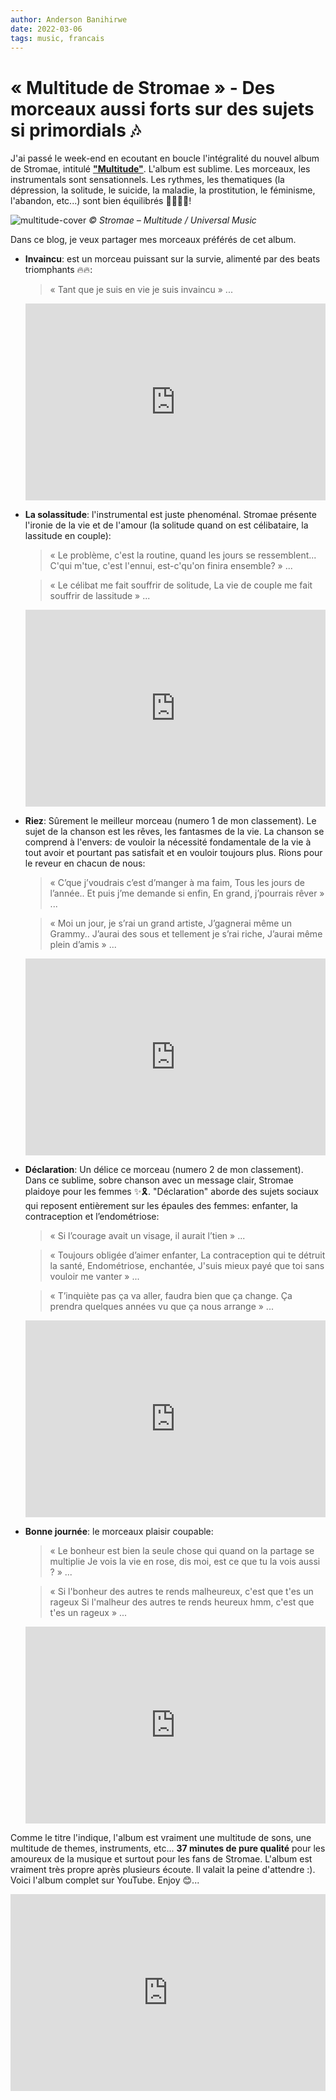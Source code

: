 ```yaml
---
author: Anderson Banihirwe
date: 2022-03-06
tags: music, francais
---
```


# « Multitude de Stromae » - Des morceaux aussi forts sur des sujets si primordials 🎶

J'ai passé le week-end en ecoutant en boucle l'intégralité du nouvel album de Stromae, intitulé [**"Multitude"**](https://music.youtube.com/playlist?list=OLAK5uy_kDes3UKBSh3zb1ZwRE8r3x6-6bDTM6jzY). L'album est sublime. Les morceaux, les instrumentals sont sensationnels. Les rythmes, les thematiques (la dépression, la solitude, le suicide, la maladie, la prostitution, le féminisme, l'abandon, etc...) sont bien équilibrés 👏🏽🙏🏽!

![multitude-cover](https://upload.wikimedia.org/wikipedia/en/6/67/Stromae_Multitude_cover.jpg)
_© Stromae – Multitude / Universal Music_

Dans ce blog, je veux partager mes morceaux préférés de cet album.

- **Invaincu**: est un morceau puissant sur la survie, alimenté par des beats triomphants 🔥🔥:

  > « Tant que je suis en vie je suis invaincu » ...

  <iframe width="100%" height="315" src="https://www.youtube.com/embed/rw0XBin_r9s" title="YouTube video player" frameborder="0" allow="accelerometer; autoplay; clipboard-write; encrypted-media; gyroscope; picture-in-picture" allowfullscreen></iframe>

- **La solassitude**: l'instrumental est juste phenoménal. Stromae présente l'ironie de la vie et de l'amour (la solitude quand on est célibataire, la lassitude en couple):

  > « Le problème, c'est la routine, quand les jours se ressеmblent... C'qui m'tue, c'est l'еnnui, est-c'qu'on finira ensemble? » ...

  > « Le célibat me fait souffrir de solitude, La vie de couple me fait souffrir de lassitude » ...

  <iframe width="100%" height="315" src="https://www.youtube.com/embed/YoTZVJgGG94" title="YouTube video player" frameborder="0" allow="accelerometer; autoplay; clipboard-write; encrypted-media; gyroscope; picture-in-picture" allowfullscreen></iframe>

- **Riez**: Sûrement le meilleur morceau (numero 1 de mon classement). Le sujet de la chanson est les rêves, les fantasmes de la vie. La chanson se comprend à l'envers: de vouloir la nécessité fondamentale de la vie à tout avoir et pourtant pas satisfait et en vouloir toujours plus. Rions pour le reveur en chacun de nous:

  > « C’que j’voudrais c’est d’manger à ma faim,
  > Tous les jours de l’année..
  > Et puis j’me demande si enfin,
  > En grand, j’pourrais rêver » ...

  > « Moi un jour, je s’rai un grand artiste,
  > J’gagnerai même un Grammy..
  > J’aurai des sous et tellement je s’rai riche,
  > J’aurai même plein d’amis » ...

  <iframe width="100%" height="315" src="https://www.youtube.com/embed/CtgayAry54k" title="YouTube video player" frameborder="0" allow="accelerometer; autoplay; clipboard-write; encrypted-media; gyroscope; picture-in-picture" allowfullscreen></iframe>

- **Déclaration**: Un délice ce morceau (numero 2 de mon classement). Dans ce sublime, sobre chanson avec un message clair, Stromae plaidoye pour les femmes ✨🎗. "Déclaration" aborde des sujets sociaux qui reposent entièrement sur les épaules des femmes: enfanter, la contraception et l’endométriose:

  > « Si l’courage avait un visage, il aurait l’tien » ...

  > « Toujours obligée d’aimer enfanter, La contraception qui te détruit la santé, Endométriose, enchantée, J'suis mieux payé que toi sans vouloir me vanter » ...

  > « T’inquiète pas ça va aller, faudra bien que ça change. Ça prendra quelques années vu que ça nous arrange » ...

  <iframe width="100%" height="315" src="https://www.youtube.com/embed/xV8pnYE5gxA" title="YouTube video player" frameborder="0" allow="accelerometer; autoplay; clipboard-write; encrypted-media; gyroscope; picture-in-picture" allowfullscreen></iframe>

- **Bonne journée**: le morceaux plaisir coupable:

  > « Le bonheur est bien la seule chose qui quand on la partage se multiplie
  > Je vois la vie en rose, dis moi, est ce que tu la vois aussi ? » ...

  > « Si l'bonheur des autres te rends malheureux, c'est que t'es un rageux
  > Si l'malheur des autres te rends heureux hmm, c'est que t'es un rageux » ...

  <iframe width="100%" height="315" src="https://www.youtube.com/embed/MrLfuXF4fqM" title="YouTube video player" frameborder="0" allow="accelerometer; autoplay; clipboard-write; encrypted-media; gyroscope; picture-in-picture" allowfullscreen></iframe>

Comme le titre l'indique, l'album est vraiment une multitude de sons, une multitude de themes, instruments, etc... **37 minutes de pure qualité** pour les amoureux de la musique et surtout pour les fans de Stromae. L'album est vraiment très propre après plusieurs écoute. Il valait la peine d'attendre :). Voici l'album complet sur YouTube. Enjoy 😊...

<iframe width="100%" height="315" src="https://www.youtube.com/embed/videoseries?list=OLAK5uy_n78ploXx-gSUGsEZxW3FW-n1nOMuncfiE" title="YouTube video player" frameborder="0" allow="accelerometer; autoplay; clipboard-write; encrypted-media; gyroscope; picture-in-picture" allowfullscreen></iframe>

